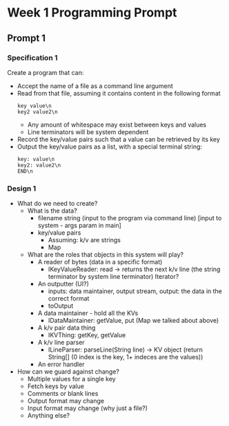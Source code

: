 # Week 1 Programming Prompt

## Prompt 1

### Specification 1
Create a program that can:
* Accept the name of a file as a command line argument
* Read from that file, assuming it contains content in the following format
  ```
  key value\n
  key2 value2\n
  ```
    * Any amount of whitespace may exist between keys and values
    * Line terminators will be system dependent
* Record the key/value pairs such that a value can be retrieved by its key
* Output the key/value pairs as a list, with a special terminal string:
  ```
  key: value\n
  key2: value2\n
  END\n
  ```

### Design 1
* What do we need to create?
    * What is the data? 
        - filename string (input to the program via command line) [input to system - args param in main]
        - key/value pairs
            - Assuming: k/v are strings
            - Map
    * What are the roles that objects in this system will play?
        - A reader of bytes (data in a specific format)
            - IKeyValueReader: read -> returns the next k/v line (the string terminator by system line terminator) Iterator?
        - An outputter (UI?)
            - inputs: data maintainer, output stream, output: the data in the correct format
            - toOutput
        - A data maintainer - hold all the KVs
            - IDataMaintainer: getValue, put (Map we talked about above)
        - A k/v pair data thing
            - IKVThing: getKey, getValue
        - A k/v line parser
            - ILineParser: parseLine(String line) -> KV object (return String[] (0 index is the key, 1+ indeces are the values))
        - An error handler
* How can we guard against change?
    * Multiple values for a single key
    * Fetch keys by value
    * Comments or blank lines
    * Output format may change
    * Input format may change (why just a file?)
    * Anything else?